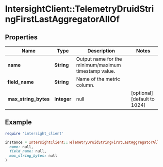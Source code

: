 # IntersightClient::TelemetryDruidStringFirstLastAggregatorAllOf

## Properties

| Name | Type | Description | Notes |
| ---- | ---- | ----------- | ----- |
| **name** | **String** | Output name for the minimum/maximum timestamp value. |  |
| **field_name** | **String** | Name of the metric column. |  |
| **max_string_bytes** | **Integer** | null | [optional][default to 1024] |

## Example

```ruby
require 'intersight_client'

instance = IntersightClient::TelemetryDruidStringFirstLastAggregatorAllOf.new(
  name: null,
  field_name: null,
  max_string_bytes: null
)
```

